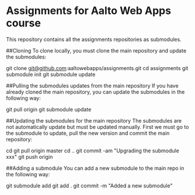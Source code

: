 # Assignments for Aalto Web Apps course
This repository contains all the assignments repositories as submodules.

##Cloning
To clone locally, you must clone the main repository and update the submodules:

  git clone git@github.com:aaltowebapps/assignments.git
  cd assignments
  git submodule init
  git submodule update
  
##Pulling the submodules updates from the main repository
If you have already cloned the main repository, you can update the submodules in the following way:
  
  git pull origin
  git submodule update

##Updating the submodules for the main repository
The submodules are not automatically update but must be updated manually. First we must go to the submodule 
to update, pull the new version and commit the main repository: 

  cd <path to submodule>
  git pull origin master
  cd ..
  git commit -am "Upgrading the submodule xxx"
  git push origin 

##Adding a submodule
You can add a new submodule to the main repo in the following way:

  git submodule add <url to git repor>
  git add .
  git commit -m "Added a new submodule"
